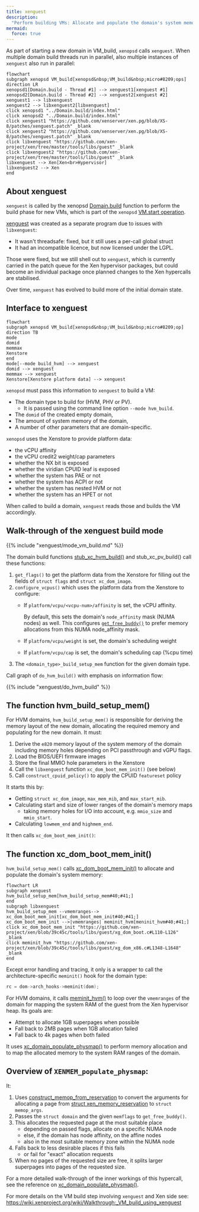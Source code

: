 ```yaml
---
title: xenguest
description:
  "Perform building VMs: Allocate and populate the domain's system memory."
mermaid:
  force: true
---
```

As part of starting a new domain in VM_build, `xenopsd` calls `xenguest`.
When multiple domain build threads run in parallel,
also multiple instances of `xenguest` also run in parallel:

```mermaid
flowchart
subgraph xenopsd VM_build[xenopsd&nbsp;VM_build&nbsp;micro#8209;ops]
direction LR
xenopsd1[Domain.build - Thread #1] --> xenguest1[xenguest #1]
xenopsd2[Domain.build - Thread #2] --> xenguest2[xenguest #2]
xenguest1 --> libxenguest
xenguest2 --> libxenguest2[libxenguest]
click xenopsd1 "../Domain.build/index.html"
click xenopsd2 "../Domain.build/index.html"
click xenguest1 "https://github.com/xenserver/xen.pg/blob/XS-8/patches/xenguest.patch" _blank
click xenguest2 "https://github.com/xenserver/xen.pg/blob/XS-8/patches/xenguest.patch" _blank
click libxenguest "https://github.com/xen-project/xen/tree/master/tools/libs/guest" _blank
click libxenguest2 "https://github.com/xen-project/xen/tree/master/tools/libs/guest" _blank
libxenguest --> Xen[Xen<br>Hypervisor]
libxenguest2 --> Xen
end
```

## About xenguest

`xenguest` is called by the xenopsd [Domain.build](Domain.build) function
to perform the build phase for new VMs, which is part of the `xenopsd`
[VM.start operation](VM.start).

[xenguest](https://github.com/xenserver/xen.pg/blob/XS-8/patches/xenguest.patch)
was created as a separate program due to issues with
`libxenguest`:

- It wasn't threadsafe: fixed, but it still uses a per-call global struct
- It had an incompatible licence, but now licensed under the LGPL.

Those were fixed, but we still shell out to `xenguest`, which is currently
carried in the patch queue for the Xen hypervisor packages, but could become
an individual package once planned changes to the Xen hypercalls are stabilised.

Over time, `xenguest` has evolved to build more of the initial domain state.

## Interface to xenguest

```mermaid
flowchart
subgraph xenopsd VM_build[xenopsd&nbsp;VM_build&nbsp;micro#8209;op]
direction TB
mode
domid
memmax
Xenstore
end
mode[--mode build_hvm] --> xenguest
domid --> xenguest
memmax --> xenguest
Xenstore[Xenstore platform data] --> xenguest
```

`xenopsd` must pass this information to `xenguest` to build a VM:

- The domain type to build for (HVM, PHV or PV).
  - It is passed using the command line option `--mode hvm_build`.
- The `domid` of the created empty domain,
- The amount of system memory of the domain,
- A number of other parameters that are domain-specific.

`xenopsd` uses the Xenstore to provide platform data:

- the vCPU affinity
- the vCPU credit2 weight/cap parameters
- whether the NX bit is exposed
- whether the viridian CPUID leaf is exposed
- whether the system has PAE or not
- whether the system has ACPI or not
- whether the system has nested HVM or not
- whether the system has an HPET or not

When called to build a domain, `xenguest` reads those and builds the VM accordingly.

## Walk-through of the xenguest build mode

{{% include "xenguest/mode_vm_build.md" %}}

The domain build functions
[stub_xc_hvm_build()](https://github.com/xenserver/xen.pg/blob/65c0438b/patches/xenguest.patch#L2329-L2436)
and stub_xc_pv_build() call these functions:

1. `get_flags()` to get the platform data from the Xenstore
    for filling out the fields of `struct flags` and `struct xc_dom_image`.
2. `configure_vcpus()` which uses the platform data from the Xenstore to configure:
    - If `platform/vcpu/<vcpu-num>/affinity` is set, the vCPU affinity.

      By default, this sets the domain's `node_affinity` mask (NUMA nodes) as well.
      This configures
      [`get_free_buddy()`](https://github.com/xen-project/xen/blob/e16acd80/xen/common/page_alloc.c#L855-L958)
      to prefer memory allocations from this NUMA node_affinity mask.
    - If `platform/vcpu/weight` is set, the domain's scheduling weight
    - If `platform/vcpu/cap` is set, the domain's scheduling cap (%cpu time)
3.  The `<domain_type>_build_setup_mem` function for the given domain type.

Call graph of `do_hvm_build()` with emphasis on information flow:

{{% include "xenguest/do_hvm_build" %}}

## The function hvm_build_setup_mem()

For HVM domains, `hvm_build_setup_mem()` is responsible for deriving the memory
layout of the new domain, allocating the required memory and populating for the
new domain. It must:

1.  Derive the `e820` memory layout of the system memory of the domain
    including memory holes depending on PCI passthrough and vGPU flags.
2.  Load the BIOS/UEFI firmware images
3.  Store the final MMIO hole parameters in the Xenstore
4.  Call the `libxenguest` function `xc_dom_boot_mem_init()` (see below)
5.  Call `construct_cpuid_policy()` to apply the CPUID `featureset` policy

It starts this by:
- Getting `struct xc_dom_image`, `max_mem_mib`, and `max_start_mib`.
- Calculating start and size of lower ranges of the domain's memory maps
  - taking memory holes for I/O into account, e.g. `mmio_size` and `mmio_start`.
- Calculating `lowmem_end` and `highmem_end`.

It then calls `xc_dom_boot_mem_init()`:

## The function xc_dom_boot_mem_init()

`hvm_build_setup_mem()` calls
[xc_dom_boot_mem_init()](https://github.com/xen-project/xen/blob/39c45c/tools/libs/guest/xg_dom_boot.c#L110-L126)
to allocate and populate the domain's system memory:

```mermaid
flowchart LR
subgraph xenguest
hvm_build_setup_mem[hvm_build_setup_mem#40;#41;]
end
subgraph libxenguest
hvm_build_setup_mem --vmemranges--> xc_dom_boot_mem_init[xc_dom_boot_mem_init#40;#41;]
xc_dom_boot_mem_init -->|vmemranges| meminit_hvm[meninit_hvm#40;#41;]
click xc_dom_boot_mem_init "https://github.com/xen-project/xen/blob/39c45c/tools/libs/guest/xg_dom_boot.c#L110-L126" _blank
click meminit_hvm "https://github.com/xen-project/xen/blob/39c45c/tools/libs/guest/xg_dom_x86.c#L1348-L1648" _blank
end
```

Except error handling and tracing, it only is a wrapper to call the
architecture-specific `meminit()` hook for the domain type:

```c
rc = dom->arch_hooks->meminit(dom);
```

For HVM domains, it calls
[meminit_hvm()](https://github.com/xen-project/xen/blob/39c45c/tools/libs/guest/xg_dom_x86.c#L1348-L1648)
to loop over the `vmemranges` of the domain for mapping the system RAM
of the guest from the Xen hypervisor heap. Its goals are:

- Attempt to allocate 1GB superpages when possible
- Fall back to 2MB pages when 1GB allocation failed
- Fall back to 4k pages when both failed

It uses [xc_domain_populate_physmap()](../../../lib/xenctrl/xc_domain_populate_physmap.md)
to perform memory allocation and to map the allocated memory
to the system RAM ranges of the domain.

## Overview of `XENMEM_populate_physmap`:

It:

1.  Uses
    [construct_memop_from_reservation](https://github.com/xen-project/xen/blob/39c45c/xen/common/memory.c#L1022-L1071)
    to convert the arguments for allocating a page from
    [struct xen_memory_reservation](https://github.com/xen-project/xen/blob/master/xen/include/public/memory.h#L46-L80)
    to `struct memop_args`.
2.  Passes the `struct domain` and the given `memflags` to `get_free_buddy()`.
3.  This allocates the requested page at the most suitable place
    - depending on passed flags, allocate on a specific NUMA node
    - else, if the domain has node affinity, on the affine nodes
    - also in the most suitable memory zone within the NUMA node
4.  Falls back to less desirable places if this fails
    - or fail for "exact" allocation requests
5.  When no pages of the requested size are free,
    it splits larger superpages into pages of the requested size.

For a more detailed walk-through of the inner workings of this hypercall,
see the reference on
[xc_domain_populate_physmap()](../../../lib/xenctrl/xc_domain_populate_physmap.md).

For more details on the VM build step involving `xenguest` and Xen side see:
https://wiki.xenproject.org/wiki/Walkthrough:_VM_build_using_xenguest
